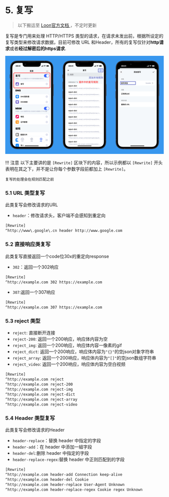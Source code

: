 # 5. 复写

> 以下搬运至 [Loon官方文档 ](https://loon0x00.github.io/LoonManual/#/loon/rewrite)，不定时更新

复写是专门用来处理 HTTP/HTTPS 类型的请求，在请求未发出前，根据所设定的复写类型来修改请求数据，目前可修改 URL 和Header，所有的复写仅针对**http请求**或者**经过解密后的https请求**.


<img src="https://raw.githubusercontent.com/Repcz/Repcz.github.io/main/docs/loon/Photo/5.webp" width="900">


<!-- prettier-ignore -->
!!! 注意
    以下主要讲的是 `[Rewrite]` 区块下的内容，所以示例都以 `[Rewrite]` 开头表明在其之下，并不是让你每个参数字段前都加上 `[Rewrite]`。
    
    复写的处理会在规则匹配之前

### 5.1 URL 类型复写

此类复写会修改请求的URL

- `header`：修改请求头，客户端不会感知到重定向

```
[Rewrite]
^http://www\.google\.cn header http://www.google.com
```

### 5.2 直接响应类复写

此类复写直接返回一个code位30x的重定向response

- `302`：返回一个302响应

```
[Rewrite]
^http://example.com 302 https://example.com
```

- `307`:返回一个307响应

```
[Rewrite]
^http://example.com 307 https://example.com
```

### 5.3 reject 类型

- `reject`: 直接断开连接
- `reject-200`: 返回一个200响应，响应体内容为空
- `reject_img`: 返回一个200响应，响应体内容一像素的gif
- `reject_dict`: 返回一个200响应，响应体内容为`"{}"`的空json对象字符串
- `reject_array`: 返回一个200响应，响应体内容为`"[]"`的空json数组字符串
- `reject_video`: 返回一个200响应，响应体内容为空白视频

```
[Rewrite]
^http://example.com reject
^http://example.com reject-200
^http://example.com reject-img
^http://example.com reject-dict
^http://example.com reject-array
^http://example.com reject-video
```

### 5.4 Header 类型复写

此类复写会修改请求的Header

- `header-replace`：替换 header 中指定的字段
- `header-add`：在 header 中添加一組字段
- `header-del`:删除 header 中指定的字段
- `header-replace-regex`:替换 header 中正则匹配到的字段

```
[Rewrite]
^http://example.com header-add Connection keep-alive
^http://example.com header-del Cookie
^http://example.com header-replace User-Agent Unknown
^http://example.com header-replace-regex Cookie regex Unknown
```